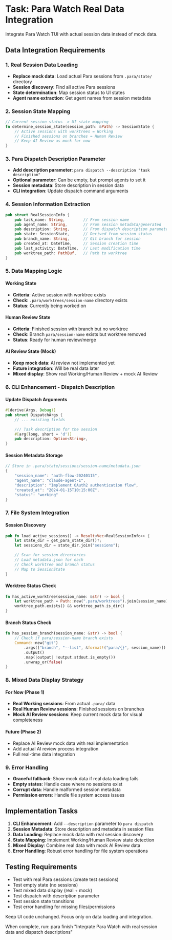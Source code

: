 # Task: Para Watch Real Data Integration

Integrate Para Watch TUI with actual session data instead of mock data.

## Data Integration Requirements

### 1. Real Session Data Loading
- **Replace mock data**: Load actual Para sessions from `.para/state/` directory
- **Session discovery**: Find all active Para sessions
- **State determination**: Map session status to UI states
- **Agent name extraction**: Get agent names from session metadata

### 2. Session State Mapping
```rust
// Current session status -> UI state mapping
fn determine_session_state(session_path: &Path) -> SessionState {
    // Active sessions with worktrees = Working
    // Finished sessions on branches = Human Review  
    // Keep AI Review as mock for now
}
```

### 3. Para Dispatch Description Parameter
- **Add description parameter**: `para dispatch --description "task description"`
- **Optional parameter**: Can be empty, but prompt agents to set it
- **Session metadata**: Store description in session data
- **CLI integration**: Update dispatch command arguments

### 4. Session Information Extraction
```rust
pub struct RealSessionInfo {
    pub task_name: String,        // From session name
    pub agent_name: String,       // From session metadata/generated
    pub description: String,      // From dispatch description parameter
    pub state: SessionState,      // Derived from session status
    pub branch_name: String,      // Git branch for session
    pub created_at: DateTime,     // Session creation time
    pub last_activity: DateTime,  // Last modification time
    pub worktree_path: PathBuf,   // Path to worktree
}
```

### 5. Data Mapping Logic

#### Working State
- **Criteria**: Active session with worktree exists
- **Check**: `.para/worktrees/session-name` directory exists
- **Status**: Currently being worked on

#### Human Review State  
- **Criteria**: Finished session with branch but no worktree
- **Check**: Branch `para/session-name` exists but worktree removed
- **Status**: Ready for human review/merge

#### AI Review State (Mock)
- **Keep mock data**: AI review not implemented yet
- **Future integration**: Will be real data later
- **Mixed display**: Show real Working/Human Review + mock AI Review

### 6. CLI Enhancement - Dispatch Description

#### Update Dispatch Arguments
```rust
#[derive(Args, Debug)]
pub struct DispatchArgs {
    // ... existing fields
    
    /// Task description for the session
    #[arg(long, short = 'd')]
    pub description: Option<String>,
}
```

#### Session Metadata Storage
```rust
// Store in .para/state/sessions/session-name/metadata.json
{
    "session_name": "auth-flow-20240115",
    "agent_name": "claude-agent-1",
    "description": "Implement OAuth2 authentication flow",
    "created_at": "2024-01-15T10:15:00Z",
    "status": "working"
}
```

### 7. File System Integration

#### Session Discovery
```rust
pub fn load_active_sessions() -> Result<Vec<RealSessionInfo>> {
    let state_dir = get_para_state_dir()?;
    let sessions_dir = state_dir.join("sessions");
    
    // Scan for session directories
    // Load metadata.json for each
    // Check worktree and branch status
    // Map to SessionState
}
```

#### Worktree Status Check
```rust
fn has_active_worktree(session_name: &str) -> bool {
    let worktree_path = Path::new(".para/worktrees").join(session_name);
    worktree_path.exists() && worktree_path.is_dir()
}
```

#### Branch Status Check
```rust
fn has_session_branch(session_name: &str) -> bool {
    // Check if para/session-name branch exists
    Command::new("git")
        .args(["branch", "--list", &format!("para/{}", session_name)])
        .output()
        .map(|output| !output.stdout.is_empty())
        .unwrap_or(false)
}
```

### 8. Mixed Data Display Strategy

#### For Now (Phase 1)
- **Real Working sessions**: From actual `.para/` data
- **Real Human Review sessions**: Finished sessions on branches
- **Mock AI Review sessions**: Keep current mock data for visual completeness

#### Future (Phase 2)
- Replace AI Review mock data with real implementation
- Add actual AI review process integration
- Full real-time data integration

### 9. Error Handling
- **Graceful fallback**: Show mock data if real data loading fails
- **Empty states**: Handle case where no sessions exist
- **Corrupt data**: Handle malformed session metadata
- **Permission errors**: Handle file system access issues

## Implementation Tasks

1. **CLI Enhancement**: Add `--description` parameter to `para dispatch`
2. **Session Metadata**: Store description and metadata in session files
3. **Data Loading**: Replace mock data with real session discovery
4. **State Mapping**: Implement Working/Human Review state detection
5. **Mixed Display**: Combine real data with mock AI Review data
6. **Error Handling**: Robust error handling for file system operations

## Testing Requirements

- Test with real Para sessions (create test sessions)
- Test empty state (no sessions)
- Test mixed data display (real + mock)
- Test dispatch with description parameter
- Test session state transitions
- Test error handling for missing files/permissions

Keep UI code unchanged. Focus only on data loading and integration.

When complete, run: para finish "Integrate Para Watch with real session data and dispatch descriptions"